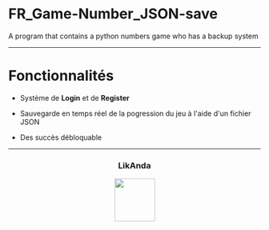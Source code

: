 # FR_Game-Number_JSON-save
A program that contains a python numbers game who has a backup system

----

# Fonctionnalités

- Système de **Login** et de **Register**

- Sauvegarde en temps réel de la pogression du jeu à l'aide d'un fichier JSON

- Des succès débloquable

----

### <p align="center">LikAnda</p>
<p align="center">
<img src="https://avatars.githubusercontent.com/u/98820554?v=4" width="81", height="86">
</p>